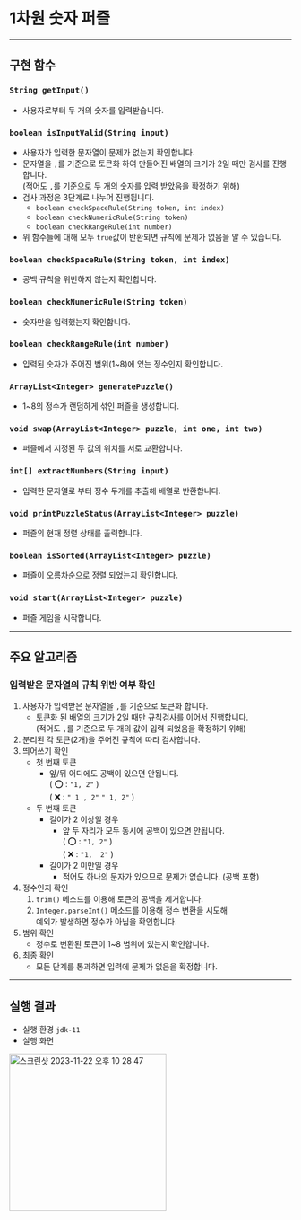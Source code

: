 # 1차원 숫자 퍼즐
<hr>

## 구현 함수

### `String getInput()`
+ 사용자로부터 두 개의 숫자를 입력받습니다.

### `boolean isInputValid(String input)`
+ 사용자가 입력한 문자열이 문제가 없는지 확인합니다.
+ 문자열을 `,`를 기준으로 토큰화 하여 만들어진 배열의 크기가 2일 때만 검사를 진행합니다.<br>(적어도 `,`를 기준으로 두 개의 숫자를 입력 받았음을 확정하기 위해)
+ 검사 과정은 3단계로 나누어 진행됩니다.
  + `boolean checkSpaceRule(String token, int index)`
  + `boolean checkNumericRule(String token)`
  + `boolean checkRangeRule(int number)`
+ 위 함수들에 대해 모두 `true`값이 반환되면 규칙에 문제가 없음을 알 수 있습니다.
  
### `boolean checkSpaceRule(String token, int index)`
+ 공백 규칙을 위반하지 않는지 확인합니다.

### `boolean checkNumericRule(String token)`
+ 숫자만을 입력했는지 확인합니다.

### `boolean checkRangeRule(int number)`
+ 입력된 숫자가 주어진 범위(1~8)에 있는 정수인지 확인합니다.

### `ArrayList<Integer> generatePuzzle()`
+ 1~8의 정수가 랜덤하게 섞인 퍼즐을 생성합니다.

### `void swap(ArrayList<Integer> puzzle, int one, int two)`
+ 퍼즐에서 지정된 두 값의 위치를 서로 교환합니다.

### `int[] extractNumbers(String input)`
+ 입력한 문자열로 부터 정수 두개를 추출해 배열로 반환합니다.

### `void printPuzzleStatus(ArrayList<Integer> puzzle)`
+ 퍼즐의 현재 정렬 상태를 출력합니다.

### `boolean isSorted(ArrayList<Integer> puzzle)`
+ 퍼즐이 오름차순으로 정렬 되었는지 확인합니다.

### `void start(ArrayList<Integer> puzzle)`
+ 퍼즐 게임을 시작합니다.

<hr>

## 주요 알고리즘

### 입력받은 문자열의 규칙 위반 여부 확인
1. 사용자가 입력받은 문자열을 `,`를 기준으로 토큰화 합니다.
   + 토큰화 된 배열의 크기가 2일 때만 규칙검사를 이어서 진행합니다.<br>(적어도 `,`를 기준으로 두 개의 값이 입력 되었음을 확정하기 위해)
2. 분리된 각 토큰(2개)을 주어진 규칙에 따라 검사합니다.
3. 띄어쓰기 확인
   + 첫 번째 토큰
     + 앞/뒤 어디에도 공백이 있으면 안됩니다.<br> ( ⭕️ :  `"1, 2"` )<br> ( ❌ :  `" 1 , 2"`  `" 1, 2"` )
   + 두 번째 토큰
     + 길이가 2 이상일 경우
       + 앞 두 자리가 모두 동시에 공백이 있으면 안됩니다.<br> ( ⭕️ :  `"1, 2"` )<br> ( ❌ :  `"1,  2"` )
     + 길이가 2 미만일 경우
       + 적어도 하나의 문자가 있으므로 문제가 없습니다. (공백 포함)
4. 정수인지 확인
   1. `trim()` 메소드를 이용해 토큰의 공백을 제거합니다.
   2. `Integer.parseInt()` 메소드를 이용해 정수 변환을 시도해<br>예외가 발생하면 정수가 아님을 확인합니다.
5. 범위 확인
   + 정수로 변환된 토큰이 1~8 범위에 있는지 확인합니다.
6. 최종 확인
    + 모든 단계를 통과하면 입력에 문제가 없음을 확정합니다.

<hr>

## 실행 결과
+ 실행 환경 `jdk-11`
+ 실행 화면
<img width="280" alt="스크린샷 2023-11-22 오후 10 28 47" src="https://github.com/sefhuk/masters-practice/assets/13714036/8a371944-ea13-4593-a131-d46e38bef086">
